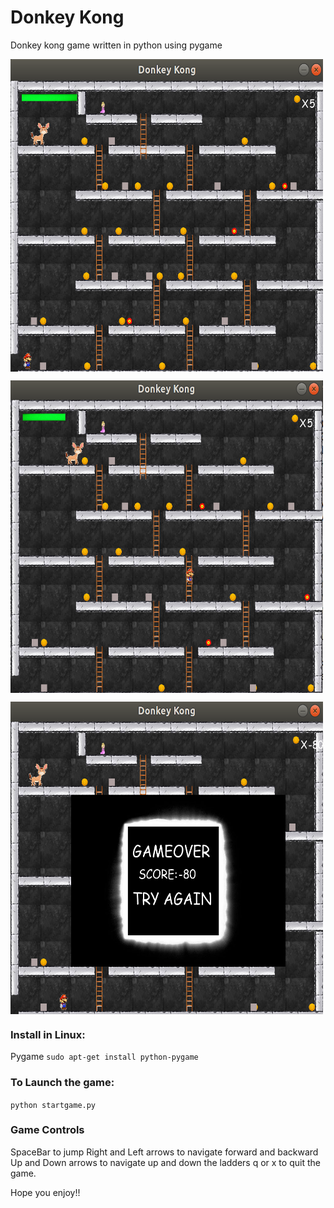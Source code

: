 # Donkey Kong
Donkey kong game written in python using pygame

<a href="url"><img src="https://github.com/sahithi-rv/donkey_kong/blob/master/DonkeyKong/images/marioBoard.png" align="center" height="500" width="500" ></a>

<a href="url"><img src="https://github.com/sahithi-rv/donkey_kong/blob/master/DonkeyKong/images/marioOnLadder.png" align="center" height="500" width="500" ></a>

<a href="url"><img src="https://github.com/sahithi-rv/donkey_kong/blob/master/DonkeyKong/images/gameover.png" align="center" height="500" width="500" ></a>


### Install in Linux:

Pygame
`sudo apt-get install python-pygame`

### To Launch the game:
`python startgame.py`

### Game Controls
SpaceBar to jump
Right and Left arrows to navigate forward and backward
Up and Down arrows to navigate up and down the ladders
q or x to quit the game.

Hope you enjoy!!
